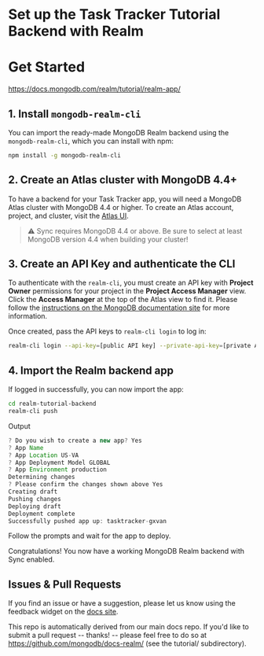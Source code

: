 # Set up the Task Tracker Tutorial Backend with Realm

# Get Started

https://docs.mongodb.com/realm/tutorial/realm-app/

## 1. Install `mongodb-realm-cli`

You can import the ready-made MongoDB Realm backend using the
`mongodb-realm-cli`, which you can install with npm:

```bash
npm install -g mongodb-realm-cli
```

## 2. Create an Atlas cluster with MongoDB 4.4+

To have a backend for your Task Tracker app, you will need a MongoDB Atlas
cluster with MongoDB 4.4 or higher. To create an Atlas account, project, and cluster, visit the [Atlas
UI](https://cloud.mongodb.com/?tck=docs_realm).

> ⚠️ Sync requires MongoDB 4.4 or above. Be sure to select at least MongoDB
> version 4.4 when building your cluster!

## 3. Create an API Key and authenticate the CLI

To authenticate with the `realm-cli`, you must create an API key with **Project
Owner** permissions for your project in the **Project Access Manager** view.
Click the **Access Manager** at the top of the Atlas view to find it. Please
follow the [instructions on the MongoDB documentation
site](https://docs.mongodb.com/realm/deploy/realm-cli-reference/#authenticate-a-cli-user)
for more information.

Once created, pass the API keys to `realm-cli login` to log in:

```bash
realm-cli login --api-key=[public API key] --private-api-key=[private API key]
```

## 4. Import the Realm backend app

If logged in successfully, you can now import the app:

```bash
cd realm-tutorial-backend
realm-cli push
```

Output
```java
? Do you wish to create a new app? Yes
? App Name 
? App Location US-VA
? App Deployment Model GLOBAL
? App Environment production
Determining changes
? Please confirm the changes shown above Yes
Creating draft
Pushing changes
Deploying draft
Deployment complete
Successfully pushed app up: tasktracker-gxvan
```

Follow the prompts and wait for the app to deploy.

Congratulations! You now have a working MongoDB Realm backend with Sync enabled.

## Issues & Pull Requests

If you find an issue or have a suggestion, please let us know using the feedback
widget on the [docs site](http://docs.mongodb.com/realm/tutorial).

This repo is automatically derived from our main docs repo. If you'd like to
submit a pull request -- thanks! -- please feel free to do so at
https://github.com/mongodb/docs-realm/ (see the tutorial/ subdirectory).


